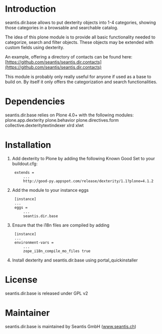 # Introduction

seantis.dir.base allows to put dexterity objects into 1-4 categories, showing those categories in a browsable and searchable catalog.

The idea of this plone module is to provide all basic functionality needed to categorize, search and filter objects. These objects may be extended with custom fields using dexterity.

An example, offering a directory of contacts can be found here:
[https://github.com/seantis/seantis.dir.contacts](https://github.com/seantis/seantis.dir.contacts)

This module is probably only really useful for anyone if used as a base to build on. By itself it only offers the categorization and search functionalities.

# Dependencies

seantis.dir.base relies on Plone 4.0+ with the following modules:
    plone.app.dexterity
    plone.behavior
    plone.directives.form
    collective.dexteritytextindexer
    xlrd
    xlwt

# Installation

1. Add dexterity to Plone by adding the following Known Good Set to your buildout.cfg:

        extends =
            ...
            http://good-py.appspot.com/release/dexterity/1.1?plone=4.1.2

2. Add the module to your instance eggs

        [instance]
        ...
        eggs =
            ...
            seantis.dir.base


3. Ensure that the i18n files are compiled by adding

        [instance]
        ...
        environment-vars = 
            ...
            zope_i18n_compile_mo_files true

4. Install dexterity and seantis.dir.base using portal_quickinstaller

# License

seantis.dir.base is released under GPL v2

# Maintainer

seantis.dir.base is maintained by Seantis GmbH (www.seantis.ch)